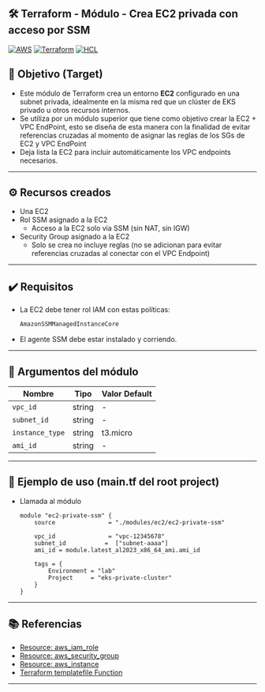## 🛠️ Terraform - Módulo - Crea EC2 privada con acceso por SSM

[![AWS](https://img.shields.io/badge/AWS-%23FF9900.svg?logo=amazon-web-services&logoColor=white)](#)
[![Terraform](https://img.shields.io/badge/IaC-Terraform-623CE4?logo=terraform&logoColor=white)](#)
[![HCL](https://img.shields.io/badge/Language-HCL-blueviolet)](#)

## 🎯 Objetivo (Target)
-  Este módulo de Terraform crea un entorno **EC2** configurado en una subnet privada, idealmente en la misma red que un clúster de EKS privado u otros recursos internos.
- Se utiliza por un módulo superior que tiene como objetivo crear la EC2 + VPC EndPoint, esto se diseña de esta manera con la finalidad de evitar referencias cruzadas al momento de asignar las reglas de los SGs de EC2 y VPC EndPoint
- Deja lista la EC2 para incluir automáticamente los VPC endpoints necesarios.

---

## ⚙️ Recursos creados
- Una EC2
- Rol SSM asignado a la EC2
    - Acceso a la EC2 solo vía SSM (sin NAT, sin IGW)
- Security Group asignado a la EC2
    - Solo se crea no incluye reglas (no se adicionan para evitar referencias cruzadas al conectar con el VPC Endpoint)

---

## ✔️ Requisitos
- La EC2 debe tener rol IAM con estas políticas:
    ```bash
    AmazonSSMManagedInstanceCore
    ```
- El agente SSM debe estar instalado y corriendo.

---

## 🔧 Argumentos del módulo

| Nombre                       | Tipo         | Valor Default  |
|------------------------------|--------------|----------------|
| `vpc_id`                     | string       | -              |               
| `subnet_id`                  | string       | -              |             
| `instance_type`              | string       |t3.micro        |
| `ami_id`                     | string       |-               |

---

## 🧪 Ejemplo de uso (main.tf del root project)
- Llamada al módulo
    ```hcl
    module "ec2-private-ssm" {
        source               = "./modules/ec2/ec2-private-ssm"

        vpc_id               = "vpc-12345678"
        subnet_id           =  ["subnet-aaaa"]
        ami_id = module.latest_al2023_x86_64_ami.ami_id

        tags = {
            Environment = "lab"
            Project     = "eks-private-cluster"
        }
    }
    ```

---

## 📚 Referencias
- [Resource: aws_iam_role](https://registry.terraform.io/providers/hashicorp/aws/latest/docs/resources/iam_role)
- [Resource: aws_security_group](https://registry.terraform.io/providers/hashicorp/aws/latest/docs/resources/security_group)
- [Resource: aws_instance](https://registry.terraform.io/providers/hashicorp/aws/latest/docs/resources/instance)
- [Terraform templatefile Function](https://developer.hashicorp.com/terraform/language/functions/templatefile)


---